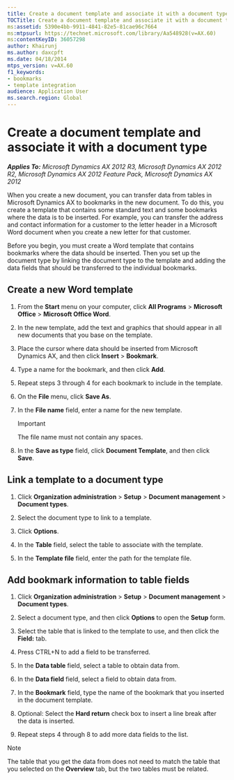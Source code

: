 ```yaml
---
title: Create a document template and associate it with a document type
TOCTitle: Create a document template and associate it with a document type
ms:assetid: 5390e4bb-9911-4841-82e5-81cae96c7664
ms:mtpsurl: https://technet.microsoft.com/library/Aa548928(v=AX.60)
ms:contentKeyID: 36057298
author: Khairunj
ms.author: daxcpft
ms.date: 04/18/2014
mtps_version: v=AX.60
f1_keywords:
- bookmarks
- template integration
audience: Application User
ms.search.region: Global
---
```


# Create a document template and associate it with a document type 


_**Applies To:** Microsoft Dynamics AX 2012 R3, Microsoft Dynamics AX 2012 R2, Microsoft Dynamics AX 2012 Feature Pack, Microsoft Dynamics AX 2012_

When you create a new document, you can transfer data from tables in Microsoft Dynamics AX to bookmarks in the new document. To do this, you create a template that contains some standard text and some bookmarks where the data is to be inserted. For example, you can transfer the address and contact information for a customer to the letter header in a Microsoft Word document when you create a new letter for that customer.

Before you begin, you must create a Word template that contains bookmarks where the data should be inserted. Then you set up the document type by linking the document type to the template and adding the data fields that should be transferred to the individual bookmarks.

## Create a new Word template

1.  From the **Start** menu on your computer, click **All Programs** \> **Microsoft Office** \> **Microsoft Office Word**.

2.  In the new template, add the text and graphics that should appear in all new documents that you base on the template.

3.  Place the cursor where data should be inserted from Microsoft Dynamics AX, and then click **Insert** \> **Bookmark**.

4.  Type a name for the bookmark, and then click **Add**.

5.  Repeat steps 3 through 4 for each bookmark to include in the template.

6.  On the **File** menu, click **Save As**.

7.  In the **File name** field, enter a name for the new template.
    

    > [!IMPORTANT]
    > <P>The file name must not contain any spaces.</P>



8.  In the **Save as type** field, click **Document Template**, and then click **Save**.

## Link a template to a document type

1.  Click **Organization administration** \> **Setup** \> **Document management** \> **Document types**.

2.  Select the document type to link to a template.

3.  Click **Options**.

4.  In the **Table** field, select the table to associate with the template.

5.  In the **Template file** field, enter the path for the template file.

## Add bookmark information to table fields

1.  Click **Organization administration** \> **Setup** \> **Document management** \> **Document types**.

2.  Select a document type, and then click **Options** to open the **Setup** form.

3.  Select the table that is linked to the template to use, and then click the **Field:** tab.

4.  Press CTRL+N to add a field to be transferred.

5.  In the **Data table** field, select a table to obtain data from.

6.  In the **Data field** field, select a field to obtain data from.

7.  In the **Bookmark** field, type the name of the bookmark that you inserted in the document template.

8.  Optional: Select the **Hard return** check box to insert a line break after the data is inserted.

9.  Repeat steps 4 through 8 to add more data fields to the list.


> [!NOTE]
> <P>The table that you get the data from does not need to match the table that you selected on the <STRONG>Overview</STRONG> tab, but the two tables must be related.</P>


  


